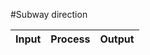 #Subway direction

|Input	   |Process			|Output		|
|----------|----------------------------|---------------|

